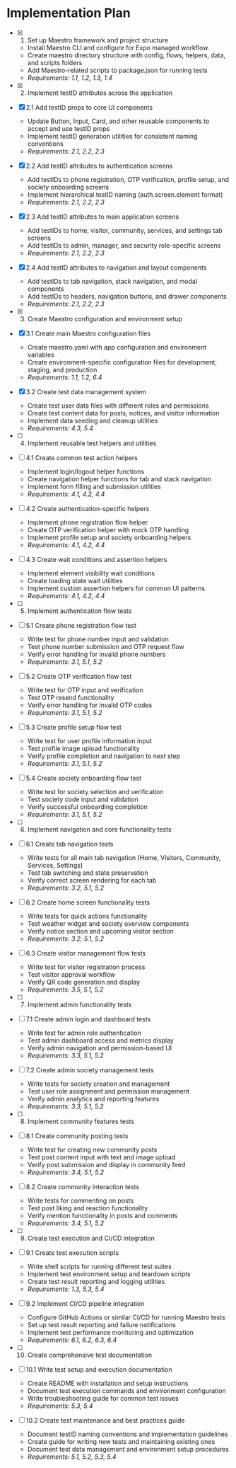 # Implementation Plan

- [x] 1. Set up Maestro framework and project structure
  - Install Maestro CLI and configure for Expo managed workflow
  - Create maestro directory structure with config, flows, helpers, data, and scripts folders
  - Add Maestro-related scripts to package.json for running tests
  - _Requirements: 1.1, 1.2, 1.3, 1.4_

- [x] 2. Implement testID attributes across the application
- [x] 2.1 Add testID props to core UI components
  - Update Button, Input, Card, and other reusable components to accept and use testID props
  - Implement testID generation utilities for consistent naming conventions
  - _Requirements: 2.1, 2.2, 2.3_

- [x] 2.2 Add testID attributes to authentication screens
  - Add testIDs to phone registration, OTP verification, profile setup, and society onboarding screens
  - Implement hierarchical testID naming (auth.screen.element format)
  - _Requirements: 2.1, 2.2, 2.3_

- [x] 2.3 Add testID attributes to main application screens
  - Add testIDs to home, visitor, community, services, and settings tab screens
  - Add testIDs to admin, manager, and security role-specific screens
  - _Requirements: 2.1, 2.2, 2.3_

- [x] 2.4 Add testID attributes to navigation and layout components
  - Add testIDs to tab navigation, stack navigation, and modal components
  - Add testIDs to headers, navigation buttons, and drawer components
  - _Requirements: 2.1, 2.2, 2.3_

- [x] 3. Create Maestro configuration and environment setup
- [x] 3.1 Create main Maestro configuration files
  - Create maestro.yaml with app configuration and environment variables
  - Create environment-specific configuration files for development, staging, and production
  - _Requirements: 1.1, 1.2, 6.4_

- [x] 3.2 Create test data management system
  - Create test user data files with different roles and permissions
  - Create test content data for posts, notices, and visitor information
  - Implement data seeding and cleanup utilities
  - _Requirements: 4.3, 5.4_

- [ ] 4. Implement reusable test helpers and utilities
- [ ] 4.1 Create common test action helpers
  - Implement login/logout helper functions
  - Create navigation helper functions for tab and stack navigation
  - Implement form filling and submission utilities
  - _Requirements: 4.1, 4.2, 4.4_

- [ ] 4.2 Create authentication-specific helpers
  - Implement phone registration flow helper
  - Create OTP verification helper with mock OTP handling
  - Implement profile setup and society onboarding helpers
  - _Requirements: 4.1, 4.2, 4.4_

- [ ] 4.3 Create wait conditions and assertion helpers
  - Implement element visibility wait conditions
  - Create loading state wait utilities
  - Implement custom assertion helpers for common UI patterns
  - _Requirements: 4.1, 4.2, 4.4_

- [ ] 5. Implement authentication flow tests
- [ ] 5.1 Create phone registration flow test
  - Write test for phone number input and validation
  - Test phone number submission and OTP request flow
  - Verify error handling for invalid phone numbers
  - _Requirements: 3.1, 5.1, 5.2_

- [ ] 5.2 Create OTP verification flow test
  - Write test for OTP input and verification
  - Test OTP resend functionality
  - Verify error handling for invalid OTP codes
  - _Requirements: 3.1, 5.1, 5.2_

- [ ] 5.3 Create profile setup flow test
  - Write test for user profile information input
  - Test profile image upload functionality
  - Verify profile completion and navigation to next step
  - _Requirements: 3.1, 5.1, 5.2_

- [ ] 5.4 Create society onboarding flow test
  - Write test for society selection and verification
  - Test society code input and validation
  - Verify successful onboarding completion
  - _Requirements: 3.1, 5.1, 5.2_

- [ ] 6. Implement navigation and core functionality tests
- [ ] 6.1 Create tab navigation tests
  - Write tests for all main tab navigation (Home, Visitors, Community, Services, Settings)
  - Test tab switching and state preservation
  - Verify correct screen rendering for each tab
  - _Requirements: 3.2, 5.1, 5.2_

- [ ] 6.2 Create home screen functionality tests
  - Write tests for quick actions functionality
  - Test weather widget and society overview components
  - Verify notice section and upcoming visitor section
  - _Requirements: 3.2, 5.1, 5.2_

- [ ] 6.3 Create visitor management flow tests
  - Write test for visitor registration process
  - Test visitor approval workflow
  - Verify QR code generation and display
  - _Requirements: 3.5, 5.1, 5.2_

- [ ] 7. Implement admin functionality tests
- [ ] 7.1 Create admin login and dashboard tests
  - Write test for admin role authentication
  - Test admin dashboard access and metrics display
  - Verify admin navigation and permission-based UI
  - _Requirements: 3.3, 5.1, 5.2_

- [ ] 7.2 Create admin society management tests
  - Write tests for society creation and management
  - Test user role assignment and permission management
  - Verify admin analytics and reporting features
  - _Requirements: 3.3, 5.1, 5.2_

- [ ] 8. Implement community features tests
- [ ] 8.1 Create community posting tests
  - Write test for creating new community posts
  - Test post content input with text and image upload
  - Verify post submission and display in community feed
  - _Requirements: 3.4, 5.1, 5.2_

- [ ] 8.2 Create community interaction tests
  - Write tests for commenting on posts
  - Test post liking and reaction functionality
  - Verify mention functionality in posts and comments
  - _Requirements: 3.4, 5.1, 5.2_

- [ ] 9. Create test execution and CI/CD integration
- [ ] 9.1 Create test execution scripts
  - Write shell scripts for running different test suites
  - Implement test environment setup and teardown scripts
  - Create test result reporting and logging utilities
  - _Requirements: 1.3, 5.3, 5.4_

- [ ] 9.2 Implement CI/CD pipeline integration
  - Configure GitHub Actions or similar CI/CD for running Maestro tests
  - Set up test result reporting and failure notifications
  - Implement test performance monitoring and optimization
  - _Requirements: 6.1, 6.2, 6.3, 6.4_

- [ ] 10. Create comprehensive test documentation
- [ ] 10.1 Write test setup and execution documentation
  - Create README with installation and setup instructions
  - Document test execution commands and environment configuration
  - Write troubleshooting guide for common test issues
  - _Requirements: 5.3, 5.4_

- [ ] 10.2 Create test maintenance and best practices guide
  - Document testID naming conventions and implementation guidelines
  - Create guide for writing new tests and maintaining existing ones
  - Document test data management and environment setup procedures
  - _Requirements: 5.1, 5.2, 5.3, 5.4_

